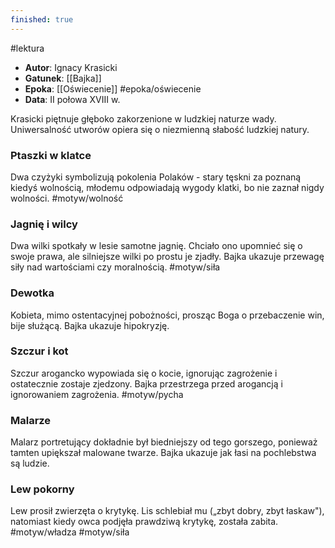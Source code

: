 ```yaml
---
finished: true
---
```

#lektura
- **Autor**: Ignacy Krasicki
- **Gatunek**: [[Bajka]]
- **Epoka**: [[Oświecenie]] #epoka/oświecenie 
- **Data**: II połowa XVIII w.

Krasicki piętnuje głęboko zakorzenione w ludzkiej naturze wady. Uniwersalność utworów opiera się o niezmienną słabość ludzkiej natury.
### Ptaszki w klatce
Dwa czyżyki symbolizują pokolenia Polaków - stary tęskni za poznaną kiedyś wolnością, młodemu odpowiadają wygody klatki, bo nie zaznał nigdy wolności. #motyw/wolność 
### Jagnię i wilcy
Dwa wilki spotkały w lesie samotne jagnię. Chciało ono upomnieć się o swoje prawa, ale silniejsze wilki po prostu je zjadły. Bajka ukazuje przewagę siły nad wartościami czy moralnością. #motyw/siła
### Dewotka
Kobieta, mimo ostentacyjnej pobożności, prosząc Boga o przebaczenie win, bije służącą. Bajka ukazuje hipokryzję.
### Szczur i kot
Szczur arogancko wypowiada się o kocie, ignorując zagrożenie i ostatecznie zostaje zjedzony. Bajka przestrzega przed arogancją i ignorowaniem zagrożenia. #motyw/pycha 
### Malarze
Malarz portretujący dokładnie był biedniejszy od tego gorszego, ponieważ tamten upiększał malowane twarze. Bajka ukazuje jak łasi na pochlebstwa są ludzie.
### Lew pokorny
Lew prosił zwierzęta o krytykę. Lis schlebiał mu („zbyt dobry, zbyt łaskaw"), natomiast kiedy owca podjęła prawdziwą krytykę, została zabita. #motyw/władza #motyw/siła 